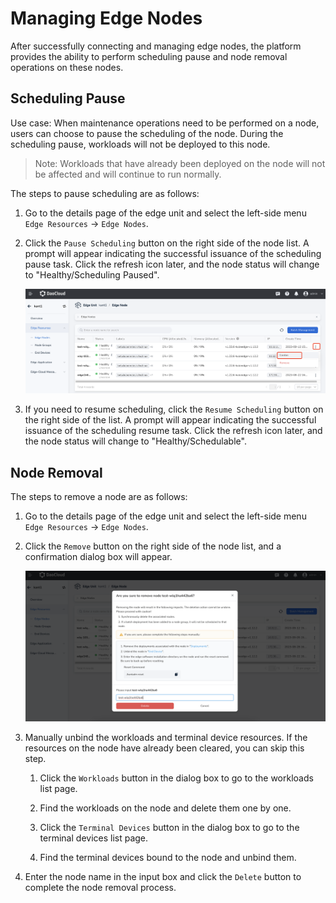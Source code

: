 # Managing Edge Nodes

After successfully connecting and managing edge nodes, the platform provides the ability to perform scheduling pause and node removal operations on these nodes.

## Scheduling Pause

Use case: When maintenance operations need to be performed on a node, users can choose to pause the scheduling of the node. During the scheduling pause, workloads will not be deployed to this node.

> Note: Workloads that have already been deployed on the node will not be affected and will continue to run normally.

The steps to pause scheduling are as follows:

1. Go to the details page of the edge unit and select the left-side menu `Edge Resources` -> `Edge Nodes`.

2. Click the `Pause Scheduling` button on the right side of the node list. A prompt will appear indicating the successful issuance of the scheduling pause task. Click the refresh icon later, and the node status will change to "Healthy/Scheduling Paused".

    ![Pause Scheduling](../../images/node-manage-01.png)

3. If you need to resume scheduling, click the `Resume Scheduling` button on the right side of the list. A prompt will appear indicating the successful issuance of the scheduling resume task. Click the refresh icon later, and the node status will change to "Healthy/Schedulable".

## Node Removal

The steps to remove a node are as follows:

1. Go to the details page of the edge unit and select the left-side menu `Edge Resources` -> `Edge Nodes`.

2. Click the `Remove` button on the right side of the node list, and a confirmation dialog box will appear.

    ![Remove Node](../../images/node-manage-02.png)

3. Manually unbind the workloads and terminal device resources. If the resources on the node have already been cleared, you can skip this step.

    1. Click the `Workloads` button in the dialog box to go to the workloads list page.

    2. Find the workloads on the node and delete them one by one.

    3. Click the `Terminal Devices` button in the dialog box to go to the terminal devices list page.

    4. Find the terminal devices bound to the node and unbind them.

4. Enter the node name in the input box and click the `Delete` button to complete the node removal process.
